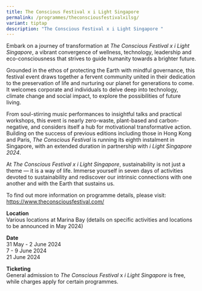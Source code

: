 ```yaml
---
title: The Conscious Festival x i Light Singapore
permalink: /programmes/theconsciousfestivalxilsg/
variant: tiptap
description: "The Conscious Festival x i Light Singapore "
---
```

<p></p>
<p>Embark on a journey of transformation at <em>The Conscious Festival x i Light Singapore</em>,
a vibrant convergence of wellness, technology, leadership and eco-consciousness
that strives to guide humanity towards a brighter future.</p>
<p>Grounded in the ethos of protecting the Earth with mindful governance,
this festival event draws together a fervent community united in their
dedication to the preservation of life and nurturing our planet for generations
to come. It welcomes corporate and individuals to delve deep into technology,
climate change and social impact, to explore the possibilities of future
living.</p>
<p></p>
<p>From soul-stirring music performances to insightful talks and practical
workshops, this event is nearly zero-waste, plant-based and carbon-negative,
and considers itself a hub for motivational transformative action. Building
on the success of previous editions including those in Hong Kong and Paris, <em>The Conscious Festival</em> is
running its eighth instalment in Singapore, with an extended duration in
partnership with <em>i Light Singapore 2024</em>.</p>
<p></p>
<p>At <em>The Conscious Festival x i Light Singapore</em>, sustainability
is not just a theme — it is a way of life. Immerse yourself in seven days
of activities devoted to sustainability and rediscover our intrinsic connections
with one another and with the Earth that sustains us.</p>
<p></p>
<p>To find out more information on programme details, please visit:
<br><a href="https://www.theconsciousfestival.com/" rel="noopener noreferrer nofollow" target="_blank">https://www.theconsciousfestival.com/</a>
</p>
<p><strong>Location</strong> 
<br>Various locations at Marina Bay (details on specific activities and locations
to be announced in May 2024)</p>
<p></p>
<p><strong>Date</strong> 
<br>31 May - 2 June 2024
<br>7 - 9 June 2024
<br>21 June 2024</p>
<p></p>
<p><strong>Ticketing</strong> 
<br>General admission to <em>The Conscious Festival</em> x <em>i Light Singapore </em>is
free, while charges apply for certain programmes.</p>
